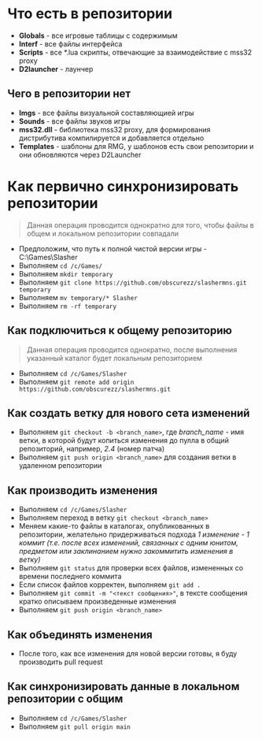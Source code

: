 # Что есть в репозитории

* **Globals** - все игровые таблицы с содержимым
* **Interf** - все файлы интерфейса
* **Scripts** - все *.lua скрипты, отвечающие за взаимодействие с mss32 proxy
* **D2launcher** - лаунчер

## Чего в репозитории нет

* **Imgs** - все файлы визуальной составляющией игры
* **Sounds** - все файлы звуков игры
* **mss32.dll** - библиотека mss32 proxy, для формирования дистрибутива компилируется и добавляется отдельно
* **Templates** - шаблоны для RMG, у шаблонов есть свои репозитории и они обновляются через D2Launcher

# Как первично синхронизировать репозитории
> Данная операция проводится однократно для того, чтобы файлы в общем и локальном репозитории совпадали

* Предположим, что путь к полной чистой версии игры - C:\Games\Slasher
* Выполняем `cd /c/Games/`
* Выполняем `mkdir temporary`
* Выполняем `git clone https://github.com/obscurezz/slashermns.git temporary`
* Выполняем `mv temporary/* Slasher`
* Выполняем `rm -rf temporary`

## Как подключиться к общему репозиторию
> Данная операция проводится однократно, после выполнения указанный каталог будет локальным репозиторием

* Выполняем `cd /c/Games/Slasher`
* Выполняем `git remote add origin https://github.com/obscurezz/slashermns.git`

## Как создать ветку для нового сета изменений

* Выполняем `git checkout -b <branch_name>`, где *branch_name* - имя ветки, в которой будут копиться изменения до пулла в общий репозиторий, например, _2.4_ (номер патча)
* Выполняем `git push origin <branch_name>` для создания ветки в удаленном репозитории

## Как производить изменения

* Выполняем `cd /c/Games/Slasher`
* Выполняем переход в ветку `git checkout <branch_name>`
* Меняем какие-то файлы в каталогах, опубликованных в репозитории, желательно придерживаться подхода *1 изменение - 1 коммит (т.е. после всех изменений, связанных с одним юнитом, предметом или заклинанием нужно закоммитить изменения в ветку)*
* Выполняем `git status` для проверки всех файлов, измененных со времени последнего коммита
* Если список файлов корректен, выполняем `git add .`
* Выполняем `git commit -m "<текст сообщения>"`, в тексте сообщения кратко описываем произведенные изменения
* Выполняем `git push origin <branch_name>`

## Как объединять изменения

* После того, как все изменения для новой версии готовы, я буду производить pull request

## Как синхронизировать данные в локальном репозитории с общим

* Выполняем `cd /c/Games/Slasher`
* Выполняем `git pull origin main`
